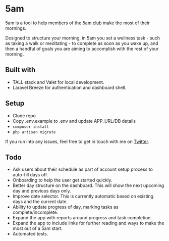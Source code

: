 # 5am
5am is a tool to help members of the [5am club](https://www.amazon.co.uk/5-AM-Club-Robin-Sharma/dp/0008312834) make the most of their mornings.

Designed to structure your morning, in 5am you set a wellness task - such as taking a walk or meditating - to complete as soon as you wake up, and then a handful of goals you are aiming to accomplish with the rest of your morning.

## Built with
- TALL stack and Valet for local development.
- Laravel Breeze for authentication and dashboard shell.

## Setup
- Clone repo
- Copy .env.example to .env and update APP_URL/DB details
- `composer install`
- `php artisan migrate`

If you run into any issues, feel free to get in touch with me on [Twitter](https://twitter.com/imkieransmith/).


## Todo
- Ask users about their schedule as part of account setup process to auto-fill days off.
- Onboarding to help the user get started quickly.
- Better day structure on the dashboard. This will show the next upcoming day and previous days only.
- Improve date selector. This is currently automatic based on existing days and the current date.
- Ability to update progress of day, marking tasks as complete/incomplete.
- Expand the app with reports around progress and task completion.
- Expand the app to include links for further reading and ways to make the most out of a 5am start.
- Automated tests.
